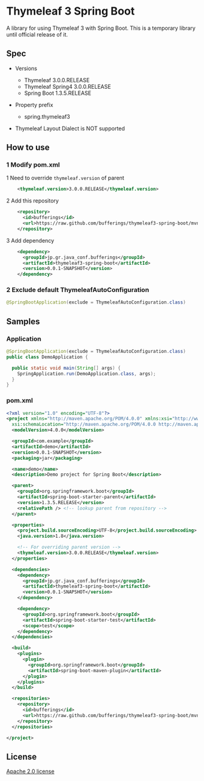 # Thymeleaf 3 Spring Boot

A library for using Thymeleaf 3 with Spring Boot.
This is a temporary library until official release of it.

## Spec

* Versions
  * Thymeleaf 3.0.0.RELEASE
  * Thymeleaf Spring4 3.0.0.RELEASE
  * Spring Boot 1.3.5.RELEASE
* Property prefix
  * spring.thymeleaf3

* Thymeleaf Layout Dialect is NOT supported

## How to use

### 1 Modify pom.xml

1 Need to override `thymeleaf.version` of parent

```xml
    <thymeleaf.version>3.0.0.RELEASE</thymeleaf.version>
```

2 Add this repository

```xml
    <repository>
      <id>bufferings</id>
      <url>https://raw.github.com/bufferings/thymeleaf3-spring-boot/mvn-repo/</url>
    </repository>
```

3 Add dependency

```xml
    <dependency>
      <groupId>jp.gr.java_conf.bufferings</groupId>
      <artifactId>thymeleaf3-spring-boot</artifactId>
      <version>0.0.1-SNAPSHOT</version>
    </dependency>
```

### 2 Exclude default ThymeleafAutoConfiguration

```java
@SpringBootApplication(exclude = ThymeleafAutoConfiguration.class)
```

## Samples

### Application

```java
@SpringBootApplication(exclude = ThymeleafAutoConfiguration.class)
public class DemoApplication {

  public static void main(String[] args) {
    SpringApplication.run(DemoApplication.class, args);
  }
}
```

### pom.xml

```xml
<?xml version="1.0" encoding="UTF-8"?>
<project xmlns="http://maven.apache.org/POM/4.0.0" xmlns:xsi="http://www.w3.org/2001/XMLSchema-instance"
  xsi:schemaLocation="http://maven.apache.org/POM/4.0.0 http://maven.apache.org/xsd/maven-4.0.0.xsd">
  <modelVersion>4.0.0</modelVersion>

  <groupId>com.example</groupId>
  <artifactId>demo</artifactId>
  <version>0.0.1-SNAPSHOT</version>
  <packaging>jar</packaging>

  <name>demo</name>
  <description>Demo project for Spring Boot</description>

  <parent>
    <groupId>org.springframework.boot</groupId>
    <artifactId>spring-boot-starter-parent</artifactId>
    <version>1.3.5.RELEASE</version>
    <relativePath /> <!-- lookup parent from repository -->
  </parent>

  <properties>
    <project.build.sourceEncoding>UTF-8</project.build.sourceEncoding>
    <java.version>1.8</java.version>

    <!-- For overriding parent version -->
    <thymeleaf.version>3.0.0.RELEASE</thymeleaf.version>
  </properties>

  <dependencies>
    <dependency>
      <groupId>jp.gr.java_conf.bufferings</groupId>
      <artifactId>thymeleaf3-spring-boot</artifactId>
      <version>0.0.1-SNAPSHOT</version>
    </dependency>

    <dependency>
      <groupId>org.springframework.boot</groupId>
      <artifactId>spring-boot-starter-test</artifactId>
      <scope>test</scope>
    </dependency>
  </dependencies>

  <build>
    <plugins>
      <plugin>
        <groupId>org.springframework.boot</groupId>
        <artifactId>spring-boot-maven-plugin</artifactId>
      </plugin>
    </plugins>
  </build>

  <repositories>
    <repository>
      <id>bufferings</id>
      <url>https://raw.github.com/bufferings/thymeleaf3-spring-boot/mvn-repo/</url>
    </repository>
  </repositories>

</project>
```

## License

[Apache 2.0 license](http://www.apache.org/licenses/LICENSE-2.0.html)

